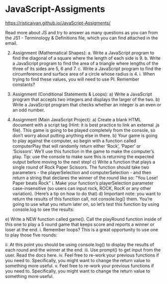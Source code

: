# JavaScript-Assigments

https://risticaivan.github.io/JavaScript-Assigments/

Read more about JS and try to answer as many questions as you can from the JS1 - Terminology
& Definitions file, which you can find attached in the email.

2. Assignment (Mathematical Shapes):
a. Write a JavaScript program to find the diagonal of a square where the length of each
side is 9.
b. Write a JavaScript program to find the area of a triangle where lengths of the three of its
sides are 5, 6 and 7.
c. Write a JavaScript program to find the circumference and surface area of a circle whose
radius is 4.
i. When trying to find these values, you will need to use PI. Remember constants?

3. Assignment (Conditional Statements & Loops):
a) Write a JavaScript program that accepts two integers and displays the larger of the two.
b) Write a JavaScript program that checks whether an integer is an even or an odd number.

4. Assignment (Main JavaScript Project):
a) Create a blank HTML document with a script tag (Hint: it is best practice to link an
external .js file). This game is going to be played completely from the console, so don’t
worry about putting anything else in there.
b) Your game is going to play against the computer, so begin with a function called
computerPlay that will randomly return either ‘Rock’, ‘Paper’ or ‘Scissors’. We’ll use this
function in the game to make the computer’s play. Tip: use the console to make sure this
is returning the expected output before moving to the next step!
c) Write a function that plays a single round of Rock Paper Scissors. The function should
take two parameters - the playerSelection and computerSelection - and then return a
string that declares the winner of the round like so: "You Lose! Paper beats Rock"
i. Make your function’s playerSelection parameter case-insensitive (so users can
input rock, ROCK, RocK or any other variation). (Here’s a tip on how to do that)
d) Important note: you want to return the results of this function call, not console.log()
them. You’re going to use what you return later on, so let’s test this function by using
console.log to see the results:

e) Write a NEW function called game(). Call the playRound function inside of this one to
play a 5 round game that keeps score and reports a winner or loser at the end.
i. Remember loops? This is a great opportunity to use one to play those five
rounds:

ii. At this point you should be using console.log() to display the results of each
round and the winner at the end.
iii. Use prompt() to get input from the user. Read the docs here.
iv. Feel free to re-work your previous functions if you need to. Specifically, you
might want to change the return value to something more useful.
v. Feel free to re-work your previous functions if you need to. Specifically, you
might want to change the return value to something more useful.
